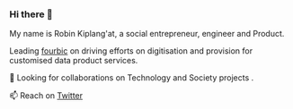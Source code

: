### Hi there 👋

My name is Robin Kiplang'at, a social entrepreneur, engineer and Product.  


<!--
**robinkiplangat/RobinKiplangat/** is a ✨ _special_ ✨ repository because its `README.md` (this file) appears on your GitHub profile. -->
Leading [fourbic](https://github.com/fourbic) on driving efforts on digitisation and provision for customised data product services.

🤔 Looking for collaborations on Technology and Society projects .   


 📫 Reach on [Twitter](https://twitter.com/RobinKiplangat)
 
<!--[black_white_Robin](https://user-images.githubusercontent.com/5486449/110309607-9e633300-8012-11eb-9cbb-75d5a4370662.jpg) -->

